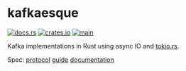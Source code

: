 # kafkaesque #
[![docs.rs](https://img.shields.io/docsrs/kafkaesque)](https://docs.rs/kafkaesque/)
[![crates.io](https://img.shields.io/crates/v/kafkaesque.svg)](https://crates.io/crates/kafkaesque)
[![main](https://github.com/amrhassan/kafkaesque/actions/workflows/main.yaml/badge.svg)](https://github.com/amrhassan/kafkaesque/actions/workflows/main.yaml)

Kafka implementations in Rust using async IO and [tokio.rs](https://tokio.rs/).

Spec: [protocol](https://kafka.apache.org/protocol) [guide](https://cwiki.apache.org/confluence/display/KAFKA/A+Guide+To+The+Kafka+Protocol) [documentation](https://kafka.apache.org/documentation)
